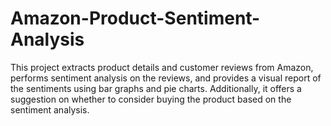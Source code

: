 # Amazon-Product-Sentiment-Analysis
This project extracts product details and customer reviews from Amazon, performs sentiment analysis on the reviews, and provides a visual report of the sentiments using bar graphs and pie charts. Additionally, it offers a suggestion on whether to consider buying the product based on the sentiment analysis.
